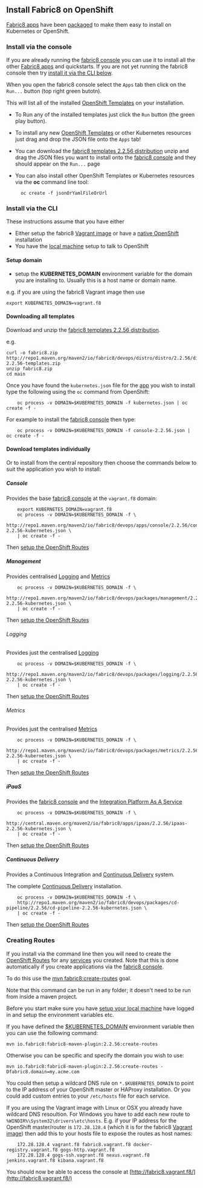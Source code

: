 ## Install Fabric8 on OpenShift

[Fabric8 apps](../fabric8Apps.html) have been
[packaged](http://repo1.maven.org/maven2/io/fabric8/devops/distro/distro/2.2.56/distro-2.2.56-templates.zip) to make them easy
to install on Kubernetes or OpenShift.

### Install via the console

If you are already running the [fabric8 console](../console.html) you can use it to install all the
other [Fabric8 apps](../fabric8Apps.html) and quickstarts. If you are not yet running the
fabric8 console then try [install it via the CLI below](#console).

When you open the fabric8 console select the `Apps` tab then click on the `Run...` button (top right green butotn).

This will list all of the installed [OpenShift Templates](http://docs.openshift.org/latest/dev_guide/templates.html)
on your installation.

* To Run any of the installed templates just click the `Run` button (the green play button).
* To install any new [OpenShift Templates](http://docs.openshift.org/latest/dev_guide/templates.html) or
  other Kubernetes resources just drag and drop the JSON file onto the `Apps` tab!
* You can download the [fabric8 templates 2.2.56 distribution](http://repo1.maven.org/maven2/io/fabric8/devops/distro/distro/2.2.56/distro-2.2.56-templates.zip)
  unzip and drag the JSON files you want to install onto the [fabric8 console](../console.html)
  and they should appear on the `Run...` page  
* You can also install other OpenShift Templates or Kubernetes resources via the **oc** command line tool:

        oc create -f jsonOrYamlFileOrUrl

### Install via the CLI

These instructions assume that you have either

* Either setup the fabric8 [Vagrant image](vagrant.html) or have a [native OpenShift](openshift.html) installation
* You have the [local machine](local.html)  setup to talk to OpenShift

#### Setup domain

* setup the **KUBERNETES_DOMAIN** environment variable for the domain you are installing to. Usually this is a host name or domain name.

e.g. if you are using the fabric8 Vagrant image then use

```
export KUBERNETES_DOMAIN=vagrant.f8
```

#### Downloading all templates

Download and unzip the [fabric8 templates 2.2.56 distribution](http://repo1.maven.org/maven2/io/fabric8/devops/distro/distro/2.2.56/distro-2.2.56-templates.zip).

e.g.

```
curl -o fabric8.zip http://repo1.maven.org/maven2/io/fabric8/devops/distro/distro/2.2.56/distro-2.2.56-templates.zip
unzip fabric8.zip
cd main
```

Once you have found the `kubernetes.json` file for the [app](fabric8Apps.html) you wish to install type the following using the `oc` command from OpenShift:

		oc process -v DOMAIN=$KUBERNETES_DOMAIN -f kubernetes.json | oc create -f -

For example to install the [fabric8 console](console.html) then type:

		oc process -v DOMAIN=$KUBERNETES_DOMAIN -f console-2.2.56.json | oc create -f -

#### Download templates individually

Or to install from the central repository then choose the commands below to suit the application you wish to install:

##### Console

Provides the base [fabric8 console](../console.html) at the `vagrant.f8` domain:

		export KUBERNETES_DOMAIN=vagrant.f8
		oc process -v DOMAIN=$KUBERNETES_DOMAIN -f \
		http://repo1.maven.org/maven2/io/fabric8/devops/apps/console/2.2.56/console-2.2.56-kubernetes.json \
		| oc create -f -

Then [setup the OpenShift Routes](#creating-routes)

##### Management

Provides centralised [Logging](logging.html) and [Metrics](metrics.html)

		oc process -v DOMAIN=$KUBERNETES_DOMAIN -f \
		http://repo1.maven.org/maven2/io/fabric8/devops/packages/management/2.2.56/management-2.2.56-kubernetes.json \
		| oc create -f -

Then [setup the OpenShift Routes](#creating-routes)

###### Logging

Provides just the centralised [Logging](../logging.html)

		oc process -v DOMAIN=$KUBERNETES_DOMAIN -f \
		http://repo1.maven.org/maven2/io/fabric8/devops/packages/logging/2.2.56/logging-2.2.56-kubernetes.json \
		| oc create -f -

Then [setup the OpenShift Routes](#creating-routes)

###### Metrics

Provides just the centralised [Metrics](../metrics.html)

		oc process -v DOMAIN=$KUBERNETES_DOMAIN -f \
		http://repo1.maven.org/maven2/io/fabric8/devops/packages/metrics/2.2.56/metrics-2.2.56-kubernetes.json \
		| oc create -f -

Then [setup the OpenShift Routes](#creating-routes)

##### iPaaS

Provides the [fabric8 console](../console.html) and the [Integration Platform As A Service](../ipaas.html)

		oc process -v DOMAIN=$KUBERNETES_DOMAIN -f \
		http://central.maven.org/maven2/io/fabric8/apps/ipaas/2.2.56/ipaas-2.2.56-kubernetes.json \
		| oc create -f -

Then [setup the OpenShift Routes](#creating-routes)

##### Continuous Delivery

Provides a Continuous Integration and [Continuous Delivery](../cdelivery.html) system.

The complete [Continuous Delivery](../cdelivery.html) installation.

		oc process -v DOMAIN=$KUBERNETES_DOMAIN -f \
		http://repo1.maven.org/maven2/io/fabric8/devops/packages/cd-pipeline/2.2.56/cd-pipeline-2.2.56-kubernetes.json \
		| oc create -f -

Then [setup the OpenShift Routes](#creating-routes)

### Creating Routes

If you install via the command line then you will need to create the
[OpenShift Routes](http://docs.openshift.org/latest/admin_guide/router.html) for any [services](../services.html)
you created. Note that this is done automatically if you create applications via the [fabric8 console](../console.html).

To do this use the [mvn fabric8:create-routes](../mavenFabric8CreateRoutes.html) goal.

Note that this command can be run in any folder; it doesn't need to be run from inside a maven project.

Before you start make sure you have [setup your local machine](local.html) have logged in
and setup the environment variables etc.

If you have defined the [$KUBERNETES_DOMAIN](#setup-domain) environment variable then you can use the following command:

    mvn io.fabric8:fabric8-maven-plugin:2.2.56:create-routes

Otherwise you can be specific and specify the domain you wish to use:

    mvn io.fabric8:fabric8-maven-plugin:2.2.56:create-routes -Dfabric8.domain=my.acme.com

You could then setup a wildcard DNS rule on `*.$KUBERNETES_DOMAIN` to point to the IP address of your OpenShift
master or HAProxy installation. Or you could add custom entries to your `/etc/hosts` file for each service.

If you are using the Vagrant image with Linux or OSX you already have wildcard DNS resoultion. For Windows you have to
add each new route to `%WINDIR%\System32\drivers\etc\hosts`. E.g. if your IP address for the OpenShift
master/router is `172.28.128.4` (which it is for the fabric8 [Vagrant image](vagrant.html)) then
add this to your hosts file to expose  the routes as host names:

		172.28.128.4 vagrant.f8 fabric8.vagrant.f8 docker-registry.vagrant.f8 gogs-http.vagrant.f8
		172.28.128.4 gogs-ssh.vagrant.f8 nexus.vagrant.f8 jenkins.vagrant.f8 kibana.vagrant.f8

You should now be able to access the console at [http://fabric8.vagrant.f8/](http://fabric8.vagrant.f8/)

